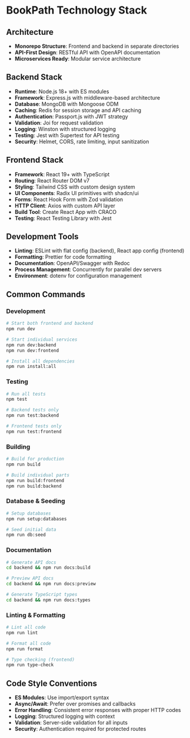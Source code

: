 # BookPath Technology Stack

## Architecture
- **Monorepo Structure**: Frontend and backend in separate directories
- **API-First Design**: RESTful API with OpenAPI documentation
- **Microservices Ready**: Modular service architecture

## Backend Stack
- **Runtime**: Node.js 18+ with ES modules
- **Framework**: Express.js with middleware-based architecture
- **Database**: MongoDB with Mongoose ODM
- **Caching**: Redis for session storage and API caching
- **Authentication**: Passport.js with JWT strategy
- **Validation**: Joi for request validation
- **Logging**: Winston with structured logging
- **Testing**: Jest with Supertest for API testing
- **Security**: Helmet, CORS, rate limiting, input sanitization

## Frontend Stack
- **Framework**: React 19+ with TypeScript
- **Routing**: React Router DOM v7
- **Styling**: Tailwind CSS with custom design system
- **UI Components**: Radix UI primitives with shadcn/ui
- **Forms**: React Hook Form with Zod validation
- **HTTP Client**: Axios with custom API layer
- **Build Tool**: Create React App with CRACO
- **Testing**: React Testing Library with Jest

## Development Tools
- **Linting**: ESLint with flat config (backend), React app config (frontend)
- **Formatting**: Prettier for code formatting
- **Documentation**: OpenAPI/Swagger with Redoc
- **Process Management**: Concurrently for parallel dev servers
- **Environment**: dotenv for configuration management

## Common Commands

### Development
```bash
# Start both frontend and backend
npm run dev

# Start individual services
npm run dev:backend
npm run dev:frontend

# Install all dependencies
npm run install:all
```

### Testing
```bash
# Run all tests
npm test

# Backend tests only
npm run test:backend

# Frontend tests only  
npm run test:frontend
```

### Building
```bash
# Build for production
npm run build

# Build individual parts
npm run build:frontend
npm run build:backend
```

### Database & Seeding
```bash
# Setup databases
npm run setup:databases

# Seed initial data
npm run db:seed
```

### Documentation
```bash
# Generate API docs
cd backend && npm run docs:build

# Preview API docs
cd backend && npm run docs:preview

# Generate TypeScript types
cd backend && npm run docs:types
```

### Linting & Formatting
```bash
# Lint all code
npm run lint

# Format all code
npm run format

# Type checking (frontend)
npm run type-check
```

## Code Style Conventions
- **ES Modules**: Use import/export syntax
- **Async/Await**: Prefer over promises and callbacks
- **Error Handling**: Consistent error responses with proper HTTP codes
- **Logging**: Structured logging with context
- **Validation**: Server-side validation for all inputs
- **Security**: Authentication required for protected routes